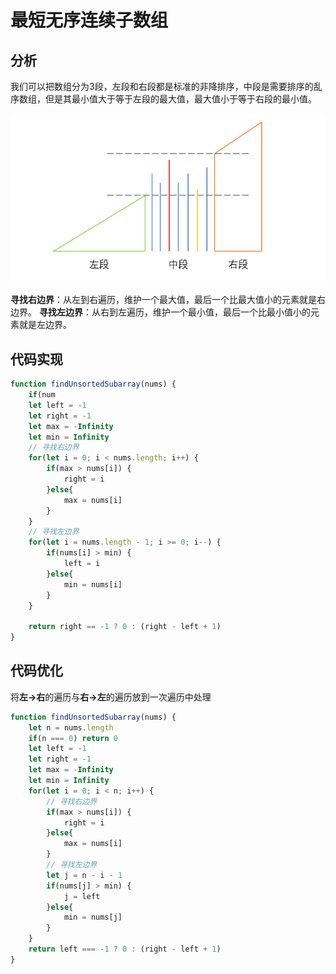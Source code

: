 # 最短无序连续子数组

## 分析
我们可以把数组分为3段，左段和右段都是标准的非降排序，中段是需要排序的乱序数组，但是其最小值大于等于左段的最大值，最大值小于等于右段的最小值。

![逻辑图](./chart.png)

**寻找右边界**：从左到右遍历，维护一个最大值，最后一个比最大值小的元素就是右边界。
**寻找左边界**：从右到左遍历，维护一个最小值，最后一个比最小值小的元素就是左边界。

## 代码实现
```js
function findUnsortedSubarray(nums) {
    if(num
    let left = -1
    let right = -1
    let max = -Infinity
    let min = Infinity
    // 寻找右边界
    for(let i = 0; i < nums.length; i++) {
        if(max > nums[i]) {
            right = i
        }else{
            max = nums[i]
        }
    }
    // 寻找左边界
    for(let i = nums.length - 1; i >= 0; i--) {
        if(nums[i] > min) {
            left = i
        }else{
            min = nums[i]
        }
    }

    return right == -1 ? 0 : (right - left + 1)
}
```

## 代码优化
将**左->右**的遍历与**右->左**的遍历放到一次遍历中处理
```js
function findUnsortedSubarray(nums) {
    let n = nums.length
    if(n === 0) return 0
    let left = -1
    let right = -1
    let max = -Infinity
    let min = Infinity
    for(let i = 0; i < n; i++) {
        // 寻找右边界
        if(max > nums[i]) {
            right = i
        }else{
            max = nums[i]
        }
        // 寻找左边界
        let j = n - i - 1
        if(nums[j] > min) {
            j = left
        }else{
            min = nums[j]
        }
    }
    return left === -1 ? 0 : (right - left + 1)
} 
```